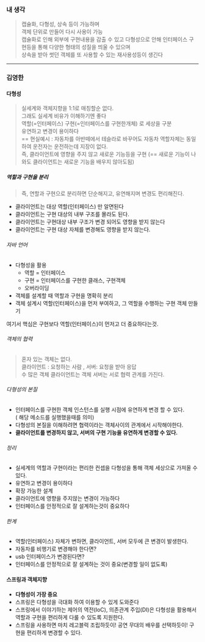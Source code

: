 ### 내 생각
> 캡슐화, 다형성, 상속 등이 가능하며  
> 객체 단위로 만들어 다시 사용이 가능  
> 캡슐화로 인해 외부에 구현내용을 감출 수 있고
> 다형성으로 안해 인터페이스 구현등을 통해 다양한 형태의 성질을 띄울 수 있으며  
> 상속을 받아 썻던 객체를 또 사용할 수 있는 재사용성등이 생긴다

---

### 김영한
#### 다형성
> 실세계와 객체지향을 1:1로 매칭할순 없다.  
> 그래도 실세계 비유가 이해하기엔 좋다  
> 역할(=인터페이스) 구현(=인터페이스를 구현한개체) 로 세상을 구분  
> 유연하고 변경이 용이하다  
> == 현실예시 : 자동차를 아반떼에서 테슬라로 바꾸어도 자동차 역할자체는 동일하여 운전자는 운전하는데 지장이 없다.  
> 즉, 클라이언트에 영향을 주지 않고 새로운 기능등을 구현 (== 새로운 기능이 나와도 클라이언트는 새로운 기능을 배우지 않아도됨)
##### 역할과 구현을 분리
> 즉, 연할과 구현으로 분리하면 단순해지고, 유연해지며 변경도 편리해진다.
 - 클라이언트는 대상 역할(인터페이스) 만 알면된다
 - 클라이언트는 구현 대상의 내부 구조를 몰라도 된다.
 - 클라이언트는 구현대상 내부 구조가 변경 되어도 영향을 받지 않는다
 - 클라이언트는 구현 대상 자체를 변경해도 영향을 받지 않는다.
###### 자바 언어
- 다형성을 활용
	 - 역할 = 인터페이스
	 - 구현 =  인터페이스를 구현한 클래스, 구현객체
	 - 오버라이딩
- 객체를 설계할 때 역할과 구현을 명확히 분리
- 객체 설계시 역할(인터페이스)을 먼저 부여하고, 그 역할을 수행하는 구현 객체 만들기

여기서 핵심은 구현보다 역할(인터페이스)이 먼저고 더 중요하다는것.

###### 객체의 협력
> 혼자 있는 객체는 없다.  
> 클라이언트 : 요청하는 사람 , 서버: 요청을 받아 응답  
> 수 많은 객체 클라이언트는 객체 서버는 서로 협력 관계를 가진다.

###### 다형성의 본질
- 인터페이스를 구현한 객체 인스턴스를 실행 시점에 유연하게 변경 할 수 있다.  
 ( 해당 메소드를 실행했을때를 의미)  
- 다형성의 본질을 이해하려면 협력이라는 객체사이의 관계에서 시작해야한다.
- **클라이언트를 변경하지 않고, 서버의 구현 기능을 유연하게 변경할 수 있다.**


###### 정리
- 실세계의 역할과 구현이라는 편리한 컨셉을 다형성을 통해 객체 세상으로 가져올 수 있다.
- 유연하고 변경이 용이하다
- 확장 가능한 설계
- 클라이언트에 영향을 주지않는 변경이 가능하다
- 인터페이스를 안정적으로 잘 설계하는것이 중요하다

###### 한계
- 역할(인터페이스) 자체가 변하면, 클라이언트, 서버 모두에 큰 변경이 발생한다.
- 자동차를 비행기로 변경해야 한다면?
- usb 인터페이스가 변경된다면?
- 인터페이스를 안정적으로 잘 설계하는 것이 중요(변경할 일이 없도록)

#### 스프링과 객체지향
- **다형성이 가장 중요**
- 스프링은 다형성을 극대화 하여 이용할 수 있게 도와준다
- 스프링에서 이야기하는 제어의 역전(IoC), 의존관계 주입(DI)은 다형성을 활용해서 역할과 구현을 편리하게 다룰 수 있도록 지원한다.
- 스프링을 사용하면 마치 레고블럭 조립하듯이! 공연 무대의 배우를 선택하듯이! 구현을 편리하게 변경할 수 있다.